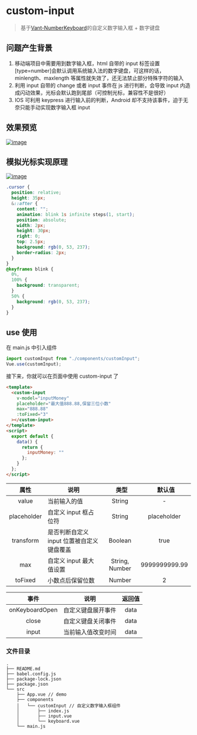 # custom-input

> 基于[Vant-NumberKeyboard](https://youzan.github.io/vant/#/zh-CN/number-keyboard)的自定义数字输入框 + 数字键盘

## 问题产生背景

1. 移动端项目中需要用到数字输入框，html 自带的 input 标签设置[type=number]会默认调用系统输入法的数字键盘，可这样的话，minlength、maxlength 等属性就失效了，还无法禁止部分特殊字符的输入
2. 利用 input 自带的 change 或者 input 事件在 js 进行判断，会导致 input 内造成闪动效果，光标会默认跑到尾部（可控制光标，兼容性不是很好）
3. IOS 可利用 keypress 进行输入前的判断，Android 却不支持该事件，迫于无奈只能手动实现数字输入框 input

## 效果预览

[![image](https://ws2.sinaimg.cn/large/8fa21aabgy1fz5chddbzpg207s0dytrf.gif)](https://ws2.sinaimg.cn/large/8fa21aabgy1fz5chddbzpg207s0dytrf.gif)

## 模拟光标实现原理

[![image](https://wx2.sinaimg.cn/large/8fa21aabgy1fz5dkhkkl6g20fr05le81.gif)](https://wx2.sinaimg.cn/large/8fa21aabgy1fz5dkhkkl6g20fr05le81.gif)

```css
.cursor {
  position: relative;
  height: 35px;
  &::after {
    content: "";
    animation: blink 1s infinite steps(1, start);
    position: absolute;
    width: 2px;
    height: 30px;
    right: 0;
    top: 2.5px;
    background: rgb(0, 53, 237);
    border-radius: 2px;
  }
}
@keyframes blink {
  0%,
  100% {
    background: transparent;
  }
  50% {
    background: rgb(0, 53, 237);
  }
}
```

## use 使用

在 main.js 中引入组件

```javascript
import customInput from "./components/customInput";
Vue.use(customInput);
```

接下来，你就可以在页面中使用 custom-input 了

```html
<template>
  <custom-input
    v-model="inputMoney"
    placeholder="最大值888.88,保留三位小数"
    max="888.88"
    :toFixed="3"
  ></custom-input>
</template>
<script>
  export default {
    data() {
      return {
        inputMoney: ""
      };
    }
  };
</script>
```

|    属性     | 说明                                      |       类型     |     默认值    |
| :---------: | ----------------------------------------- | :------------: | :-----------: |
|    value    | 当前输入的值                              |     String     |       -       |
| placeholder | 自定义 input 框占位符                     |     String     |  placeholder  |
|  transform  | 是否判断自定义 input 位置被自定义键盘覆盖 |    Boolean     |     true      |
|     max     | 自定义 input 最大值设置                   | String, Number | 9999999999.99 |
|   toFixed   | 小数点后保留位数                          |     Number     |       2       |

|      事件      | 说明               | 返回值 |
| :------------: | ------------------ | :----: |
| onKeyboardOpen | 自定义键盘展开事件 |  data  |
|     close      | 自定义键盘关闭事件 |  data  |
|     input      | 当前输入值改变时间 |  data  |

### 文件目录

```
.
├── README.md
├── babel.config.js
├── package-lock.json
├── package.json
└── src
    ├── App.vue // demo
    ├── components
    │   └── customInput // 自定义数字输入框组件
    │       ├── index.js
    │       ├── input.vue
    │       └── keyboard.vue
    └── main.js
```
